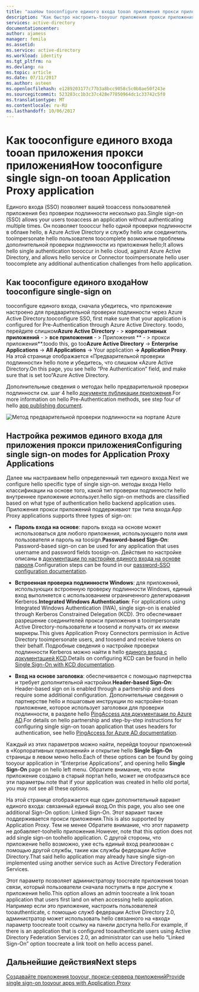 ```yaml
---
title: "aaaHow tooconfigure единого входа tooan приложения прокси приложения | Документы Microsoft"
description: "Как быстро настроить-tooyour приложения прокси приложения"
services: active-directory
documentationcenter: 
author: ajamess
manager: femila
ms.assetid: 
ms.service: active-directory
ms.workload: identity
ms.tgt_pltfrm: na
ms.devlang: na
ms.topic: article
ms.date: 07/11/2017
ms.author: asteen
ms.openlocfilehash: e1289203177c77b3a8bcc9058c5c0b8ae50f243e
ms.sourcegitcommit: 523283cc1b3c37c428e77850964dc1c33742c5f0
ms.translationtype: MT
ms.contentlocale: ru-RU
ms.lasthandoff: 10/06/2017
---
```

# <a name="how-tooconfigure-single-sign-on-tooan-application-proxy-application"></a><span data-ttu-id="ce726-103">Как tooconfigure единого входа tooan приложения прокси приложения</span><span class="sxs-lookup"><span data-stu-id="ce726-103">How tooconfigure single sign-on tooan Application Proxy application</span></span>

<span data-ttu-id="ce726-104">Единого входа (SSO) позволяет вашей tooaccess пользователей приложения без проверки подлинности несколько раз.</span><span class="sxs-lookup"><span data-stu-id="ce726-104">Single sign-on (SSO) allows your users tooaccess an application without authenticating multiple times.</span></span> <span data-ttu-id="ce726-105">Он позволяет toooccur hello одной проверки подлинности в облаке hello, в Azure Active Directory и службу hello или соединитель tooimpersonate hello пользователя toocomplete возможные проблемы дополнительной проверки подлинности из приложения hello;</span><span class="sxs-lookup"><span data-stu-id="ce726-105">It allows hello single authentication toooccur in hello cloud, against Azure Active Directory, and allows hello service or Connector tooimpersonate hello user toocomplete any additional authentication challenges from hello application.</span></span>

## <a name="how-tooconfigure-single-sign-on"></a><span data-ttu-id="ce726-106">Как tooconfigure единого входа</span><span class="sxs-lookup"><span data-stu-id="ce726-106">How tooconfigure single-sign on</span></span>
<span data-ttu-id="ce726-107">tooconfigure единого входа, сначала убедитесь, что приложение настроено для предварительной проверки подлинности через Azure Active Directory.</span><span class="sxs-lookup"><span data-stu-id="ce726-107">tooconfigure SSO, first make sure that your application is configured for Pre-Authentication through Azure Active Directory.</span></span> <span data-ttu-id="ce726-108">toodo, перейдите слишком**Azure Active Directory**  - &gt; **корпоративных приложений**  - &gt; **все приложения**  - &gt; Приложения ** - &gt; прокси приложения**.</span><span class="sxs-lookup"><span data-stu-id="ce726-108">toodo this, go too**Azure Active Directory** -&gt; **Enterprise Applications** -&gt; **All Applications** -&gt; Your application **-&gt; Application Proxy**.</span></span> <span data-ttu-id="ce726-109">На этой странице отображается «Предварительной проверки подлинности» hello поле и убедитесь, что слишком «Azure Active Directory.</span><span class="sxs-lookup"><span data-stu-id="ce726-109">On this page, you see hello “Pre Authentication” field, and make sure that is set too“Azure Active Directory.</span></span> 

<span data-ttu-id="ce726-110">Дополнительные сведения о методах hello предварительной проверки подлинности см. шаг 4 hello [документе публикации приложения](https://docs.microsoft.com/azure/active-directory/application-proxy-publish-azure-portal).</span><span class="sxs-lookup"><span data-stu-id="ce726-110">For more information on hello Pre-Authentication methods, see step four of hello [app publishing document](https://docs.microsoft.com/azure/active-directory/application-proxy-publish-azure-portal).</span></span>

   ![Метод предварительной проверки подлинности на портале Azure](./media/application-proxy-config-sso-how-to/app-proxy.png)

## <a name="configuring-single-sign-on-modes-for-application-proxy-applications"></a><span data-ttu-id="ce726-112">Настройка режимов единого входа для приложения прокси приложения</span><span class="sxs-lookup"><span data-stu-id="ce726-112">Configuring single sign-on modes for Application Proxy Applications</span></span>
<span data-ttu-id="ce726-113">Далее мы настраиваем hello определенный тип единого входа.</span><span class="sxs-lookup"><span data-stu-id="ce726-113">Next we configure hello specific type of single sign-on.</span></span> <span data-ttu-id="ce726-114">методы входа Hello классификации на основе того, какой тип проверки подлинности hello внутреннее приложение использует.</span><span class="sxs-lookup"><span data-stu-id="ce726-114">hello sign-on methods are classified based on what type of authentication hello backend application uses.</span></span> <span data-ttu-id="ce726-115">Приложения прокси приложений поддерживают три типа входа:</span><span class="sxs-lookup"><span data-stu-id="ce726-115">App Proxy applications supports three types of sign-on:</span></span>

-   <span data-ttu-id="ce726-116">**Пароль входа на основе**: пароль входа на основе может использоваться для любого приложения, использующего поля имя пользователя и пароль на toosign.</span><span class="sxs-lookup"><span data-stu-id="ce726-116">**Password-based Sign-On**: Password-based sign-on can be used for any application that uses username and password fields toosign-on.</span></span> <span data-ttu-id="ce726-117">Действия по настройке описаны в [документации по настройке единого входа на основе пароля](https://docs.microsoft.com/azure/active-directory/active-directory-enterprise-apps-whats-new-azure-portal#bring-your-own-password-sso-applications).</span><span class="sxs-lookup"><span data-stu-id="ce726-117">Configuration steps can be found in our [password-SSO configuration documentation](https://docs.microsoft.com/azure/active-directory/active-directory-enterprise-apps-whats-new-azure-portal#bring-your-own-password-sso-applications).</span></span>

-   <span data-ttu-id="ce726-118">**Встроенная проверка подлинности Windows**: для приложений, использующих встроенную проверку подлинности Windows, единый вход выполняется с использованием ограниченного делегирования Kerberos.</span><span class="sxs-lookup"><span data-stu-id="ce726-118">**Integrated Windows Authentication**: For applications using Integrated Windows Authentication (IWA), single sign-on is enabled through Kerberos Constrained Delegation (KCD).</span></span> <span data-ttu-id="ce726-119">Это обеспечивает разрешение соединителей прокси приложения в tooimpersonate Active Directory-пользователи и toosend и получать от их имени маркеры.</span><span class="sxs-lookup"><span data-stu-id="ce726-119">This gives Application Proxy Connectors permission in Active Directory tooimpersonate users, and toosend and receive tokens on their behalf.</span></span> <span data-ttu-id="ce726-120">Подробные сведения о настройке проверки подлинности Kerberos можно найти в hello [единого входа с документацией KCD](https://docs.microsoft.com/azure/active-directory/active-directory-application-proxy-sso-using-kcd).</span><span class="sxs-lookup"><span data-stu-id="ce726-120">Details on configuring KCD can be found in hello [Single Sign-On with KCD documentation](https://docs.microsoft.com/azure/active-directory/active-directory-application-proxy-sso-using-kcd).</span></span>

-   <span data-ttu-id="ce726-121">**Вход на основе заголовка**: обеспечивается с помощью партнерства и требует дополнительной настройки.</span><span class="sxs-lookup"><span data-stu-id="ce726-121">**Header-based Sign-On**: Header-based sign on is enabled through a partnership and does require some additional configuration.</span></span> <span data-ttu-id="ce726-122">Дополнительные сведения о партнерстве hello и пошаговые инструкции по настройке-tooan приложение, которое использует заголовки для проверки подлинности, в разделе hello [PingAccess для документации по Azure AD](https://docs.microsoft.com/azure/active-directory/application-proxy-ping-access).</span><span class="sxs-lookup"><span data-stu-id="ce726-122">For details on hello partnership and step-by-step instructions for configuring single sign-on tooan application that uses headers for authentication, see hello [PingAccess for Azure AD documentation](https://docs.microsoft.com/azure/active-directory/application-proxy-ping-access).</span></span>

<span data-ttu-id="ce726-123">Каждый из этих параметров можно найти, перейдя tooyour приложений в «Корпоративных приложений» и открытие hello **Single Sign-On** страницы в левом меню hello.</span><span class="sxs-lookup"><span data-stu-id="ce726-123">Each of these options can be found by going tooyour application in “Enterprise Applications”, and opening hello **Single Sign-On** page on hello left menu.</span></span> <span data-ttu-id="ce726-124">Обратите внимание, что если приложение создано в старый портал hello, может не отобразиться все эти параметры.</span><span class="sxs-lookup"><span data-stu-id="ce726-124">note that if your application was created in hello old portal, you may not see all these options.</span></span>

<span data-ttu-id="ce726-125">На этой странице отображается еще один дополнительный вариант единого входа: связанный единый вход.</span><span class="sxs-lookup"><span data-stu-id="ce726-125">On this page, you also see one additional Sign-On option: Linked Sign-On.</span></span> <span data-ttu-id="ce726-126">Этот вариант также поддерживается прокси приложения.</span><span class="sxs-lookup"><span data-stu-id="ce726-126">This is also supported by Application Proxy.</span></span> <span data-ttu-id="ce726-127">Тем не менее Обратите внимание, что этот параметр не добавляет-toohello приложения.</span><span class="sxs-lookup"><span data-stu-id="ce726-127">However, note that this option does not add single sign-on toohello application.</span></span> <span data-ttu-id="ce726-128">С другой стороны, что приложение hello возможно, уже есть единый вход реализован с помощью другой службы, такие как службы федерации Active Directory.</span><span class="sxs-lookup"><span data-stu-id="ce726-128">That said hello application may already have single sign-on implemented using another service such as Active Directory Federation Services.</span></span> 

<span data-ttu-id="ce726-129">Этот параметр позволяет администратору toocreate приложения tooan связи, который пользователи сначала поступить в при доступе к приложения hello.</span><span class="sxs-lookup"><span data-stu-id="ce726-129">This option allows an admin toocreate a link tooan application that users first land on when accessing hello application.</span></span> <span data-ttu-id="ce726-130">Например если это приложение, настроить пользователей tooauthenticate, с помощью служб федерации Active Directory 2.0, администратор может использовать hello связанного на «вход» параметр toocreate tooit ссылку на панели доступа hello.</span><span class="sxs-lookup"><span data-stu-id="ce726-130">For example, if there is an application that is configured tooauthenticate users using Active Directory Federation Services 2.0, an administrator can use hello “Linked Sign-On” option toocreate a link tooit on hello access panel.</span></span>

## <a name="next-steps"></a><span data-ttu-id="ce726-131">Дальнейшие действия</span><span class="sxs-lookup"><span data-stu-id="ce726-131">Next steps</span></span>
[<span data-ttu-id="ce726-132">Создавайте приложения tooyour, прокси-сервера приложений</span><span class="sxs-lookup"><span data-stu-id="ce726-132">Provide single sign-on tooyour apps with Application Proxy</span></span>](active-directory-application-proxy-sso-using-kcd.md)
